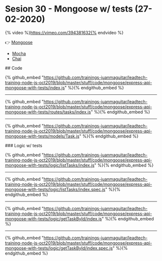 # Sesion 30 - Mongoose w/ tests (27-02-2020) 

{% video %}https://vimeo.com/394381632{% endvideo %}

👉 [Mongoose](https://mongoosejs.com/) 
- [Mocha](https://mochajs.org/) 
- [Chai](https://www.chaijs.com/) 


## Code

{% github_embed "https://github.com/trainings-juanmaguitar/leadtech-training-node-js-oct2019/blob/master/stuff/code/mongoose/express-api-mongoose-with-tests/index.js" %}{% endgithub_embed %}

---

{% github_embed "https://github.com/trainings-juanmaguitar/leadtech-training-node-js-oct2019/blob/master/stuff/code/mongoose/express-api-mongoose-with-tests/routes/tasks/index.js" %}{% endgithub_embed %}

---

{% github_embed "https://github.com/trainings-juanmaguitar/leadtech-training-node-js-oct2019/blob/master/stuff/code/mongoose/express-api-mongoose-with-tests/models/Task.js" %}{% endgithub_embed %}

### Logic w/ tests

{% github_embed "https://github.com/trainings-juanmaguitar/leadtech-training-node-js-oct2019/blob/master/stuff/code/mongoose/express-api-mongoose-with-tests/logic/listTasks/index.js" %}{% endgithub_embed %}

---

{% github_embed "https://github.com/trainings-juanmaguitar/leadtech-training-node-js-oct2019/blob/master/stuff/code/mongoose/express-api-mongoose-with-tests/logic/listTasks/index.spec.js" %}{% endgithub_embed %}

---

{% github_embed "https://github.com/trainings-juanmaguitar/leadtech-training-node-js-oct2019/blob/master/stuff/code/mongoose/express-api-mongoose-with-tests/logic/getTaskById/index.js" %}{% endgithub_embed %}

---

{% github_embed "https://github.com/trainings-juanmaguitar/leadtech-training-node-js-oct2019/blob/master/stuff/code/mongoose/express-api-mongoose-with-tests/logic/getTaskById/index.spec.js" %}{% endgithub_embed %}


